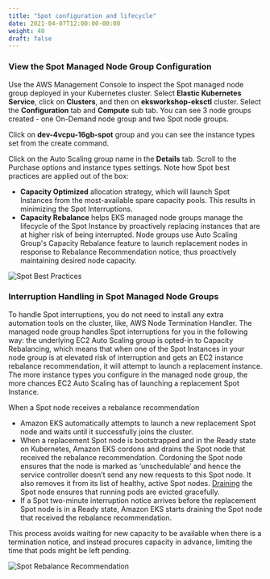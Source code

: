 ```yaml
---
title: "Spot configuration and lifecycle"
date: 2021-04-07T12:00:00-00:00
weight: 40
draft: false
---
```


### View the Spot Managed Node Group Configuration

Use the AWS Management Console to inspect the Spot managed node group deployed in your Kubernetes cluster. Select **Elastic Kubernetes Service**, click on **Clusters**, and then on **eksworkshop-eksctl** cluster. Select the **Configuration** tab and **Compute** sub tab. You can see 3 node groups created - one On-Demand node group and two Spot node groups.

Click on **dev-4vcpu-16gb-spot** group and you can see the instance types set from the create command.

Click on the Auto Scaling group name in the **Details** tab. Scroll to the Purchase options and instance types settings. Note how Spot best practices are applied out of the box:

* **Capacity Optimized** allocation strategy, which will launch Spot Instances from the most-available spare capacity pools. This results in minimizing the Spot Interruptions.
* **Capacity Rebalance** helps EKS managed node groups manage the lifecycle of the Spot Instance by proactively replacing instances that are at higher risk of being interrupted. Node groups use Auto Scaling Group's Capacity Rebalance feature to launch replacement nodes in response to Rebalance Recommendation notice, thus proactively maintaining desired node capacity.

![Spot Best Practices](/images/using_ec2_spot_instances_with_eks/spotworkers/asg_spot_best_practices.png)

### Interruption Handling in Spot Managed Node Groups

To handle Spot interruptions, you do not need to install any extra automation tools on the cluster, like, AWS Node Termination Handler. The managed node group handles Spot interruptions for you in the following way: the underlying EC2 Auto Scaling group is opted-in to Capacity Rebalancing, which means that when one of the Spot Instances in your node group is at elevated risk of interruption and gets an EC2 instance rebalance recommendation, it will attempt to launch a replacement instance. The more instance types you configure in the managed node group, the more chances EC2 Auto Scaling has of launching a replacement Spot Instance.

When a Spot node receives a rebalance recommendation

* Amazon EKS automatically attempts to launch a new replacement Spot node and waits until it successfully joins the cluster.
* When a replacement Spot node is bootstrapped and in the Ready state on Kubernetes, Amazon EKS cordons and drains the Spot node that received the rebalance recommendation. Cordoning the Spot node ensures that the node is marked as ‘unschedulable’ and hence the service controller doesn’t send any new requests to this Spot node. It also removes it from its list of healthy, active Spot nodes. [Draining](https://kubernetes.io/docs/tasks/administer-cluster/safely-drain-node/) the Spot node ensures that running pods are evicted gracefully.
* If a Spot two-minute interruption notice arrives before the replacement Spot node is in a Ready state, Amazon EKS starts draining the Spot node that received the rebalance recommendation.

This process avoids waiting for new capacity to be available when there is a termination notice, and instead procures capacity in advance, limiting the time that pods might be left pending.

![Spot Rebalance Recommendation](/images/using_ec2_spot_instances_with_eks/spotworkers/rebalance_recommendation.png)